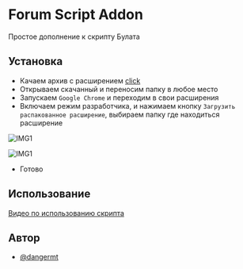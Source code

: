
# Forum Script Addon

Простое дополнение к скрипту Булата


## Установка

- Качаем архив с расширением [click](https://github.com/Matvey-Guzienko/addon-forum/releases)
- Открываем скачанный и переносим папку в любое место
- Запускаем `Google Chrome` и переходим в свои расширения
- Включаем режим разработчика, и нажимаем кнопку `Загрузить распакованное расширение`, выбираем папку где находиться расширение

![IMG1](https://i.imgur.com/p0wJexj.png)

![IMG1](https://i.imgur.com/aeTGoSb.png)
- Готово
## Использование

[Видео по использованию скрипта](https://www.youtube.com/watch?v=8vY3ecmI_es)
## Автор

- [@dangermt](https://vk.com/dangermt)

